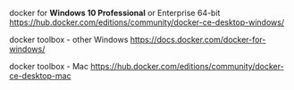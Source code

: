 docker for **Windows 10 Professional** or Enterprise 64-bit
https://hub.docker.com/editions/community/docker-ce-desktop-windows/

docker toolbox - other Windows
https://docs.docker.com/docker-for-windows/

docker toolbox - Mac
https://hub.docker.com/editions/community/docker-ce-desktop-mac